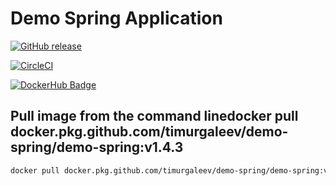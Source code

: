 # Demo Spring Application
 
[![GitHub release](https://img.shields.io/github/release/timurgaleev/demo-spring.svg)](https://github.com/timurgaleev/demo-spring/releases)

[![CircleCI](https://circleci.com/gh/timurgaleev/demo-spring.svg?style=svg)](https://circleci.com/gh/timurgaleev/demo-spring)

[![DockerHub Badge](http://dockeri.co/image/timurgaleev/demo-spring)](https://hub.docker.com/r/timurgaleev/demo-spring)


## Pull image from the command linedocker pull docker.pkg.github.com/timurgaleev/demo-spring/demo-spring:v1.4.3

```bash
docker pull docker.pkg.github.com/timurgaleev/demo-spring/demo-spring:v1.4.3
```
